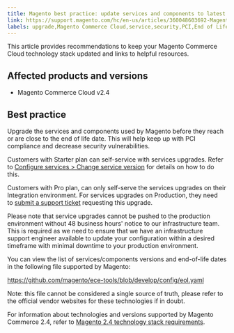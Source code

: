 ```yaml
---
title: Magento best practice: update services and components to latest version
link: https://support.magento.com/hc/en-us/articles/360048603692-Magento-best-practice-update-services-and-components-to-latest-version
labels: upgrade,Magento Commerce Cloud,service,security,PCI,End of Life,best practices,2.4,2.4.0
---
```


<p>This article provides recommendations to keep your Magento Commerce Cloud technology stack updated and links to helpful resources. </p>
<h2>Affected products and versions</h2>
<ul>
<li>Magento Commerce Cloud v2.4</li>
</ul>
<h2>Best practice</h2>
<p>Upgrade the services and components used by Magento before they reach or are close to the end of life date. This will help keep up with PCI compliance and decrease security vulnerabilities. </p>
<p>Customers with Starter plan can self-service with services upgrades. Refer to <a href="https://devdocs.magento.com/cloud/project/services.html#change-service-version">Configure services &gt; Change service version</a> for details on how to do this.  </p>
<p>Customers with Pro plan, can only self-serve the services upgrades on their Integration environment. For services upgrades on Production, they need to <a href="https://support.magento.com/hc/en-us/articles/360000913794-Magento-Help-Center-User-Guide#submit-ticket">submit a support ticket</a> requesting this upgrade. </p>
<p class="warning">Please note that service upgrades cannot be pushed to the production environment without 48 business hours' notice to our infrastructure team. This is required as we need to ensure that we have an infrastructure support engineer available to update your configuration within a desired timeframe with minimal downtime to your production environment. </p>
<p>You can view the list of services/components versions and end-of-life dates in the following file supported by Magento:</p>
<p><a href="https://github.com/magento/ece-tools/blob/develop/config/eol.yaml">https://github.com/magento/ece-tools/blob/develop/config/eol.yaml</a> </p>
<p class="info">Note: this file cannot be considered a single source of truth, please refer to the official vendor websites for these technologies if in doubt. </p>
<p>For information about technologies and versions supported by Magento Commerce 2.4, refer to <a href="https://devdocs.magento.com/guides/v2.4/architecture/tech-stack.html">Magento 2.4 technology stack requirements</a>.</p>